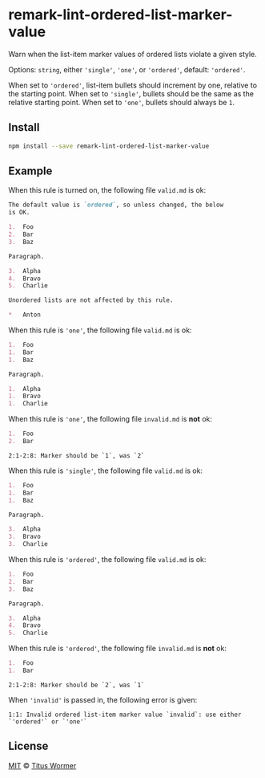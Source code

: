 <!--This file is generated-->

# remark-lint-ordered-list-marker-value

Warn when the list-item marker values of ordered lists violate a
given style.

Options: `string`, either `'single'`, `'one'`, or `'ordered'`,
default: `'ordered'`.

When set to `'ordered'`, list-item bullets should increment by one,
relative to the starting point.  When set to `'single'`, bullets should
be the same as the relative starting point.  When set to `'one'`, bullets
should always be `1`.

## Install

```sh
npm install --save remark-lint-ordered-list-marker-value
```

## Example

When this rule is turned on, the following file
`valid.md` is ok:

```markdown
The default value is `ordered`, so unless changed, the below
is OK.

1.  Foo
2.  Bar
3.  Baz

Paragraph.

3.  Alpha
4.  Bravo
5.  Charlie

Unordered lists are not affected by this rule.

*   Anton
```

When this rule is `'one'`, the following file
`valid.md` is ok:

```markdown
1.  Foo
1.  Bar
1.  Baz

Paragraph.

1.  Alpha
1.  Bravo
1.  Charlie
```

When this rule is `'one'`, the following file
`invalid.md` is **not** ok:

```markdown
1.  Foo
2.  Bar
```

```text
2:1-2:8: Marker should be `1`, was `2`
```

When this rule is `'single'`, the following file
`valid.md` is ok:

```markdown
1.  Foo
1.  Bar
1.  Baz

Paragraph.

3.  Alpha
3.  Bravo
3.  Charlie
```

When this rule is `'ordered'`, the following file
`valid.md` is ok:

```markdown
1.  Foo
2.  Bar
3.  Baz

Paragraph.

3.  Alpha
4.  Bravo
5.  Charlie
```

When this rule is `'ordered'`, the following file
`invalid.md` is **not** ok:

```markdown
1.  Foo
1.  Bar
```

```text
2:1-2:8: Marker should be `2`, was `1`
```

When `'invalid'` is passed in, the following error is given:

```text
1:1: Invalid ordered list-item marker value `invalid`: use either `'ordered'` or `'one'`
```

## License

[MIT](https://github.com/wooorm/remark-lint/blob/master/LICENSE) © [Titus Wormer](http://wooorm.com)
